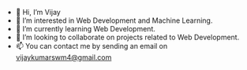 - 👋 Hi, I’m Vijay
- 👀 I’m interested in Web Development and Machine Learning.
- 🌱 I’m currently learning Web Development.
- 💞️ I’m looking to collaborate on projects related to Web Development.
- 📫 You can contact me by sending an email on vijaykumarswm4@gmail.com

<!---
Vijay9610/Vijay9610 is a ✨ special ✨ repository because its `README.md` (this file) appears on your GitHub profile.
You can click the Preview link to take a look at your changes.
--->
